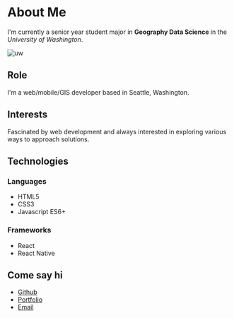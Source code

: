 # About Me

I'm currently a senior year student major in **Geography Data Science** in the _University of Washington_.

![uw](https://images.unsplash.com/photo-1562349275-f5e7360af2dd?ixid=MnwxMjA3fDB8MHxwaG90by1wYWdlfHx8fGVufDB8fHx8&ixlib=rb-1.2.1&auto=format&fit=crop&w=774&q=80)

## Role

I'm a web/mobile/GIS developer based in Seattle, Washington.

## Interests

Fascinated by web development and always interested in exploring various ways to approach solutions.

## Technologies

### Languages

- HTML5
- CSS3
- Javascript ES6+

### Frameworks

- React
- React Native

## Come say hi

- [Github](https://github.com/zhuxiaoyu1019)
- [Portfolio](https://ritaz.herokuapp.com/)
- [Email](xiaoyz28@uw.edu)
